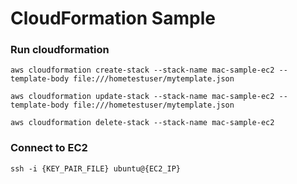# CloudFormation Sample

### Run cloudformation
```
aws cloudformation create-stack --stack-name mac-sample-ec2 --template-body file:///hometestuser/mytemplate.json

aws cloudformation update-stack --stack-name mac-sample-ec2 --template-body file:///hometestuser/mytemplate.json

aws cloudformation delete-stack --stack-name mac-sample-ec2 
```

### Connect to EC2
```
ssh -i {KEY_PAIR_FILE} ubuntu@{EC2_IP}
```

